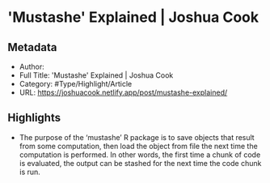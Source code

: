 # 'Mustashe' Explained | Joshua Cook

## Metadata

* Author: 
* Full Title: 'Mustashe' Explained | Joshua Cook
* Category: #Type/Highlight/Article
* URL: https://joshuacook.netlify.app/post/mustashe-explained/

## Highlights

* The purpose of the ‘mustashe’ R package is to save objects that result from some computation, then load the object from file the next time the computation is performed. In other words, the first time a chunk of code is evaluated, the output can be stashed for the next time the code chunk is run.
